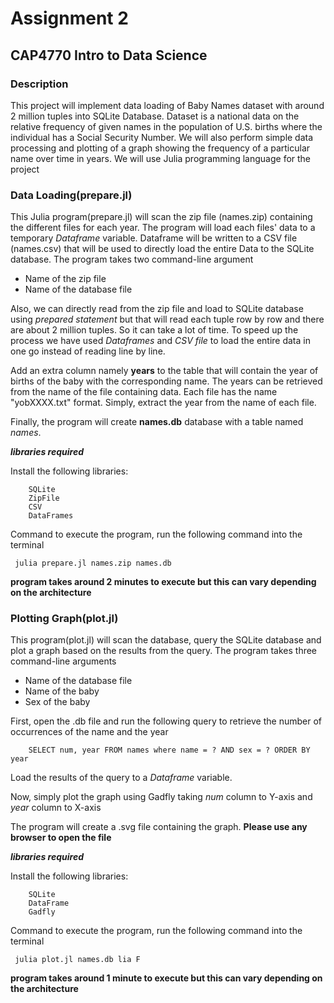 # Assignment 2
## CAP4770 Intro to Data Science

### Description

This project will implement data loading of Baby Names dataset with around 2 million tuples into SQLite Database. Dataset is a national data on the relative frequency of given names in the population of U.S. births where the individual has a Social Security Number. We will also perform simple data processing and plotting of a graph showing the frequency of a particular name over time in years. We will use Julia programming language for the project

### Data Loading(prepare.jl)

This Julia program(prepare.jl) will scan the zip file (names.zip) containing the different files for each year. The program will load each files' data to a temporary *Dataframe* variable. Dataframe will be written to a CSV file (names.csv) that will be used to directly load the entire Data to the SQLite database.
The program takes two command-line argument
* Name of the zip file
* Name of the database file

Also, we can directly read from the zip file and load to SQLite database using *prepared statement* but that will read each tuple row by row and there are about 2 million tuples. So it can take a lot of time. To speed up the process we have used *Dataframes* and *CSV file* to load the entire data in one go instead of reading line by line.

Add an extra column namely **years** to the table that will contain the year of births of the baby with the corresponding name. The years can be retrieved from the name of the file containing data. Each file has the name "yobXXXX.txt" format. Simply, extract the year from the name of each file.

Finally, the program will create **names.db** database with a table named *names*.


***libraries required***

Install the following libraries:
```
	SQLite
	ZipFile
	CSV
	DataFrames
```

Command to execute the program, run the following command into the terminal

` julia prepare.jl names.zip names.db`

**program takes around 2 minutes to execute but this can vary depending on the architecture**

### Plotting Graph(plot.jl)

This program(plot.jl) will scan the database, query the SQLite database and plot a graph based on the results from the query. The program takes three command-line arguments
* Name of the database file
* Name of the baby
* Sex of the baby

First, open the .db file and run the following query to retrieve the number of occurrences of the name and the year 
```
	SELECT num, year FROM names where name = ? AND sex = ? ORDER BY year
```
Load the results of the query to a *Dataframe* variable.

Now, simply plot the graph using Gadfly taking *num* column to Y-axis and *year* column to X-axis

The program will create a .svg file containing the graph. **Please use any browser to open the file**


***libraries required***

Install the following libraries:
```
	SQLite
	DataFrame
	Gadfly
```

Command to execute the program, run the following command into the terminal

` julia plot.jl names.db lia F`

**program takes around 1 minute to execute but this can vary depending on the architecture**
